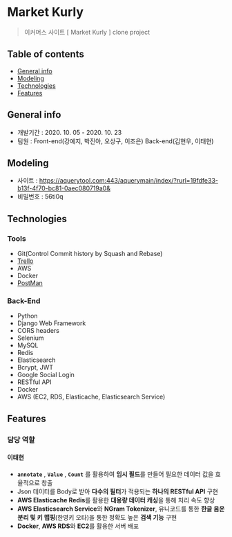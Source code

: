 # Market Kurly

> 이커머스 사이트 [ Market Kurly ] clone project

## Table of contents

- [General info](#general-info)
- [Modeling](#modeling)
- [Technologies](#technologies)
- [Features](#features)

## General info

- 개발기간 : 2020. 10. 05 - 2020. 10. 23
- 팀원 : Front-end(강예지, 박진아, 오상구, 이조은) Back-end(김현우, 이태현)

## Modeling

- 사이트 : https://aquerytool.com:443/aquerymain/index/?rurl=19fdfe33-b13f-4f70-bc81-0aec080719a0&
- 비밀번호 : 56ti0q

## Technologies

### Tools

- Git(Control Commit history by Squash and Rebase)
- [Trello](https://trello.com/b/BCxUJ4IK)
- AWS
- Docker
- [PostMan](https://documenter.getpostman.com/view/12446418/TVejiAN3)

### Back-End

- Python
- Django Web Framework
- CORS headers
- Selenium
- MySQL
- Redis
- Elasticsearch
- Bcrypt, JWT
- Google Social Login
- RESTful API
- Docker
- AWS (EC2, RDS, Elasticache, Elasticsearch Service)

## Features

### 담당 역할

#### 이태현

- **`annotate`** , **`Value`** , **`Count`** 를 활용하여 **임시 필드**를 만들어 필요한 데이터 값을 효율적으로 창출
- Json 데이터를 Body로 받아 **다수의 필터**가 적용되는 **하나의 RESTful API** 구현
- **AWS Elasticache Redis**를 활용한 **대용량 데이터 캐싱**을 통해 처리 속도 향상
- **AWS Elasticsearch Service**와 **NGram Tokenizer**, 유니코드를 통한 **한글 음운 분리 및 키 맵핑**(한영키 오타)을 통한 정확도 높은 **검색 기능** 구현
- **Docker**, **AWS RDS**와 **EC2**를 활용한 서버 배포